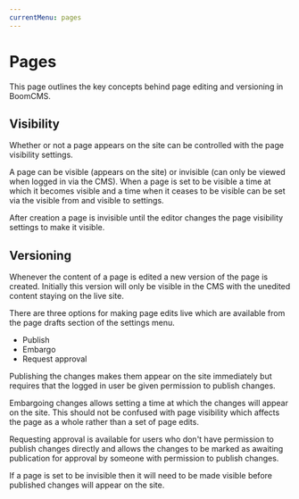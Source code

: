 ```yaml
---
currentMenu: pages
---
```


# Pages

This page outlines the key concepts behind page editing and versioning in BoomCMS.

## Visibility

Whether or not a page appears on the site can be controlled with the page visibility settings.

A page can be visible (appears on the site) or invisible (can only be viewed when logged in via the CMS).
When a page is set to be visible a time at which it becomes visible and a time when it ceases to be visible can be set via the visible from and visible to settings.

After creation a page is invisible until the editor changes the page visibility settings to make it visible.

## Versioning

Whenever the content of a page is edited a new version of the page is created.
Initially this version will only be visible in the CMS with the unedited content staying on the live site.

There are three options for making page edits live which are available from the page drafts section of the settings menu.

* Publish
* Embargo
* Request approval

Publishing the changes makes them appear on the site immediately but requires that the logged in user be given permission to publish changes.

Embargoing changes allows setting a time at which the changes will appear on the site.
This should not be confused with page visibility which affects the page as a whole rather than a set of page edits.

Requesting approval is available for users who don't have permission to publish changes directly and allows the changes to be marked as awaiting publication for approval by someone with permission to publish changes.

If a page is set to be invisible then it will need to be made visible before published changes will appear on the site.